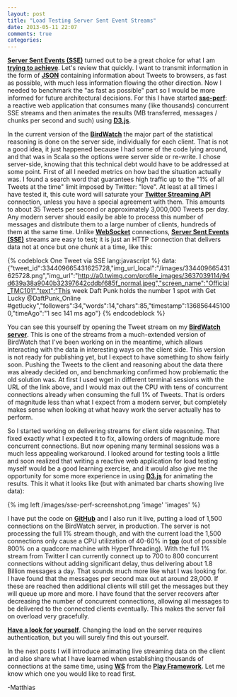 ```yaml
---
layout: post
title: "Load Testing Server Sent Event Streams"
date: 2013-05-11 22:07
comments: true
categories: 
---
```

**[Server Sent Events (SSE)](http://dev.w3.org/html5/eventsource/)** turned out to be a great choice for what I am **[trying to achieve](http://matthiasnehlsen.com/blog/2013/05/01/server-sent-events-vs-websockets/)**. Let's review that quickly. I want to transmit information in the form of **[JSON](http://tools.ietf.org/html/rfc4627)** containing information about Tweets to browsers, as fast as possible, with much less information flowing the other direction. Now I needed to benchmark the "as fast as possible" part so I would be more informed for future architectural decisions. For this I have started **[sse-perf](https://github.com/matthiasn/sse-perf)**: a reactive web application that consumes many (like thousands) concurrent SSE streams and then animates the results (MB transferred, messages / chunks per second and such) using **[D3.js](http://d3js.org)**.

<!-- more -->

In the current version of the **[BirdWatch](https://github.com/matthiasn/BirdWatch)** the major part of the statistical reasoning is done on the server side, individually for each client. That is not a good idea, it just happened because I had some of the code lying around, and that was in Scala so the options were server side or re-write. I chose server-side, knowing that this technical debt would have to be addressed at some point. First of all I needed metrics on how bad the situation actually was. I found a search word that guarantees high traffic up to the "1% of all Tweets at the time" limit imposed by Twitter: "love". At least at all times I have tested it, this cute word will saturate your **[Twitter Streaming API](https://dev.twitter.com/docs/streaming-apis)** connection, unless you have a special agreement with them. This amounts to about 35 Tweets per second or approximately 3,000,000 Tweets per day. Any modern server should easily be able to process this number of messages and distribute them to a large number of clients, hundreds of them at the same time. Unlike **[WebSocket](http://tools.ietf.org/html/rfc6455)** connections, **[Server Sent Events (SSE)](http://dev.w3.org/html5/eventsource/)** streams are easy to test; it is just an HTTP connection that delivers data not at once but one chunk at a time, like this:

{% codeblock One Tweet via SSE lang:javascript %}
data: {"tweet_id":334409665431625728,"img_url_local":"/images/334409665431625728.png","img_url":"http://a0.twimg.com/profile_images/3637039114/94d639a38a9040b32397642cddbf685f_normal.jpeg","screen_name":"Official_TMC101","text":"This week Daft Punk holds the number 1 spot with Get Lucky @DaftPunk_Online #getlucky","followers":34,"words":14,"chars":85,"timestamp":1368564451000,"timeAgo":"1 sec 141 ms ago"}
{% endcodeblock %}

You can see this yourself by opening the Tweet stream on my **[BirdWatch server](http://birdwatch.matthiasnehlsen.com/tweetFeedCF)**. This is one of the streams from a much-extended version of BirdWatch that I've been working on in the meantime, which allows interacting with the data in interesting ways on the client side. This version is not ready for publishing yet, but I expect to have something to show fairly soon. Pushing the Tweets to the client and reasoning about the data there was already decided on, and benchmarking confirmed how problematic the old solution was. At first I used wget in different terminal sessions with the URL of the link above, and I would max out the CPU with tens of concurrent connections already when consuming the full 1% of Tweets. That is orders of magnitude less than what I expect from a modern server, but completely makes sense when looking at what heavy work the server actually has to perform. 

So I started working on delivering streams for client side reasoning. That fixed exactly what I expected it to fix, allowing orders of magnitude more concurrent connections. But now opening many terminal sessions was a much less appealing workaround. I looked around for testing tools a little and soon realized that writing a reactive web application for load testing myself would be a good learning exercise, and it would also give me the opportunity for some more experience in using **[D3.js](http://d3js.org)** for animating the results. This it what it looks like (but with animated bar charts showing live data):

{% img left /images/sse-perf-screenshot.png 'image' 'images' %}

I have put the code on **[GitHub](https://github.com/matthiasn/sse-perf)** and I also run it live, putting a load of 1,500 connections on the BirdWatch server, in production. The server is not processing the full 1% stream though, and with the current load the 1,500 connections only cause a CPU utilization of 40-60% in **[top](https://developer.apple.com/library/mac/documentation/Darwin/Reference/ManPages/man1/top.1.html)** (out of possible 800% on a quadcore machine with HyperThreading). With the full 1% stream from Twitter I can currently connect up to 700 to 800 concurrent connections without adding significant delay, thus delivering about 1.8 Billion messages a day. That sounds much more like what I was looking for. I have found that the messages per second max out at around 28,000. If these are reached then additional clients will still get the messages but they will queue up more and more. I have found that the server recovers after decreasing the number of concurrent connections, allowing all messages to be delivered to the connected clients eventually. This makes the server fail on overload very gracefully.

**[Have a look for yourself](http://birdwatch.matthiasnehlsen.com:9001)**. Changing the load on the server requires authentication, but you will surely find this out yourself. 

In the next posts I will introduce animating live streaming data on the client and also share what I have learned when establishing thousands of connections at the same time, using **[WS](http://www.playframework.com/documentation/api/2.1.1/scala/index.html#play.api.libs.ws.WS$)** from the **[Play Framework](http://www.playframework.com)**. Let me know which one you would like to read first.

-Matthias